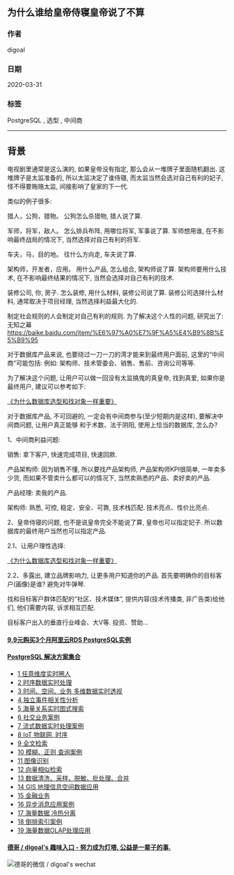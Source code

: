 ## 为什么谁给皇帝侍寝皇帝说了不算    
    
### 作者    
digoal    
    
### 日期    
2020-03-31    
    
### 标签    
PostgreSQL , 选型 , 中间商      
    
----    
    
## 背景    
电视剧里通常是这么演的, 如果皇帝没有指定, 那么会从一堆牌子里面随机翻出. 这堆牌子是太监准备的, 所以太监决定了谁侍寝, 而太监当然会选对自己有利的妃子, 怪不得要贿赂太监, 间接影响了皇家的下一代.     
    
类似的例子很多:     
    
猎人，公狗，猎物。 公狗怎么杀猎物, 猎人说了算.     
    
军师，将军，敌人。 怎么排兵布阵, 用哪位将军, 军事说了算.  军师想用谁, 在不影响最终战局的情况下, 当然选择对自己有利的将军.      
    
车夫，马，目的地。 往什么方向走, 车夫说了算.     
    
架构师，开发者，应用。 用什么产品, 怎么组合, 架构师说了算.  架构师要用什么技术, 在不影响最终结果的情况下, 当然会选择对自己有利的技术.      
    
装修公司, 你, 房子.   怎么装修, 用什么材料, 装修公司说了算.   装修公司选择什么材料, 通常取决于项目经理, 当然选择利益最大化的.      
    
制定社会规则的人会制定对自己有利的规则. 为了解决这个人性的问题, 研究出了: 无知之幕 https://baike.baidu.com/item/%E6%97%A0%E7%9F%A5%E4%B9%8B%E5%B9%95    
    
对于数据库产品来说, 也要绕过一刀一刀的湾才能来到最终用户面前, 这里的“中间商”可能包括: 例如: 架构师、技术管委会、销售、售前、咨询公司等等.      
    
为了解决这个问题, 让用户可以做一回没有太监搞鬼的真皇帝, 找到真爱, 如果你是最终用户, 建议可以参考如下:     
    
[《为什么数据库选型和找对象一样重要》](../202003/20200322_01.md)      
    
对于数据库产品, 不可回避的, 一定会有中间商参与(至少短期内是这样), 要解决中间商问题, 让用户真正能够 和于术数、法于阴阳, 使用上恰当的数据库, 怎么办?     
    
1、中间商利益问题:    
    
销售: 拿下客户, 快速完成项目, 快速回款.      
    
产品架构师: 因为销售不懂, 所以要找产品架构师, 产品架构师KPI很简单, 一年卖多少货, 而如果不管卖什么都可以的情况下, 当然卖熟悉的产品、卖好卖的产品.     
    
产品经理: 卖我的产品.    
    
架构师: 熟悉, 可控, 稳定、安全、可靠, 技术栈匹配. 技术亮点、性价比亮点.      
    
2、皇帝侍寝的问题, 也不是说皇帝完全不能说了算, 皇帝也可以指定妃子. 所以数据库的最终用户当然也可以指定产品.     
    
2\.1、让用户理性选择:    
    
[《为什么数据库选型和找对象一样重要》](../202003/20200322_01.md)      
    
2\.2、多露出, 建立品牌影响力, 让更多用户知道你的产品. 首先要明确你的目标客户(画像)是谁? 避免对牛弹琴.       
    
找和目标客户群体匹配的“社区、技术媒体”, 提供内容(技术传播类, 非广告类)给他们, 他们需要内容, 诉求相互匹配.    
    
目标客户出入的垂直行业峰会、大V等. 投资、赞助...    
    
  
  
  
  
  
  
  
  
  
  
  
  
  
  
  
  
  
  
  
  
  
  
  
  
  
  
  
  
  
  
  
  
  
  
  
#### [9.9元购买3个月阿里云RDS PostgreSQL实例](https://www.aliyun.com/database/postgresqlactivity "57258f76c37864c6e6d23383d05714ea")
  
  
#### [PostgreSQL 解决方案集合](https://yq.aliyun.com/topic/118 "40cff096e9ed7122c512b35d8561d9c8")
- [1 任意维度实时圈人](https://yq.aliyun.com/topic/118 "40cff096e9ed7122c512b35d8561d9c8")
- [2 时序数据实时处理](https://yq.aliyun.com/topic/118 "40cff096e9ed7122c512b35d8561d9c8")
- [3 时间、空间、业务 多维数据实时透视](https://yq.aliyun.com/topic/118 "40cff096e9ed7122c512b35d8561d9c8")
- [4 独立事件相关性分析](https://yq.aliyun.com/topic/118 "40cff096e9ed7122c512b35d8561d9c8")
- [5 海量关系实时图式搜索](https://yq.aliyun.com/topic/118 "40cff096e9ed7122c512b35d8561d9c8")
- [6 社交业务案例](https://yq.aliyun.com/topic/118 "40cff096e9ed7122c512b35d8561d9c8")
- [7 流式数据实时处理案例](https://yq.aliyun.com/topic/118 "40cff096e9ed7122c512b35d8561d9c8")
- [8 IoT 物联网, 时序](https://yq.aliyun.com/topic/118 "40cff096e9ed7122c512b35d8561d9c8")
- [9 全文检索](https://yq.aliyun.com/topic/118 "40cff096e9ed7122c512b35d8561d9c8")
- [10 模糊、正则 查询案例](https://yq.aliyun.com/topic/118 "40cff096e9ed7122c512b35d8561d9c8")
- [11 图像识别](https://yq.aliyun.com/topic/118 "40cff096e9ed7122c512b35d8561d9c8")
- [12 向量相似检索](https://yq.aliyun.com/topic/118 "40cff096e9ed7122c512b35d8561d9c8")
- [13 数据清洗、采样、脱敏、批处理、合并](https://yq.aliyun.com/topic/118 "40cff096e9ed7122c512b35d8561d9c8")
- [14 GIS 地理信息空间数据应用](https://yq.aliyun.com/topic/118 "40cff096e9ed7122c512b35d8561d9c8")
- [15 金融业务](https://yq.aliyun.com/topic/118 "40cff096e9ed7122c512b35d8561d9c8")
- [16 异步消息应用案例](https://yq.aliyun.com/topic/118 "40cff096e9ed7122c512b35d8561d9c8")
- [17 海量数据 冷热分离](https://yq.aliyun.com/topic/118 "40cff096e9ed7122c512b35d8561d9c8")
- [18 倒排索引案例](https://yq.aliyun.com/topic/118 "40cff096e9ed7122c512b35d8561d9c8")
- [19 海量数据OLAP处理应用](https://yq.aliyun.com/topic/118 "40cff096e9ed7122c512b35d8561d9c8")
  
  
#### [德哥 / digoal's 趣味入口 - 努力成为灯塔, 公益是一辈子的事.](https://github.com/digoal/blog/blob/master/README.md "22709685feb7cab07d30f30387f0a9ae")
  
  
![德哥的微信 / digoal's wechat](../pic/digoal_weixin.jpg "f7ad92eeba24523fd47a6e1a0e691b59")
  

